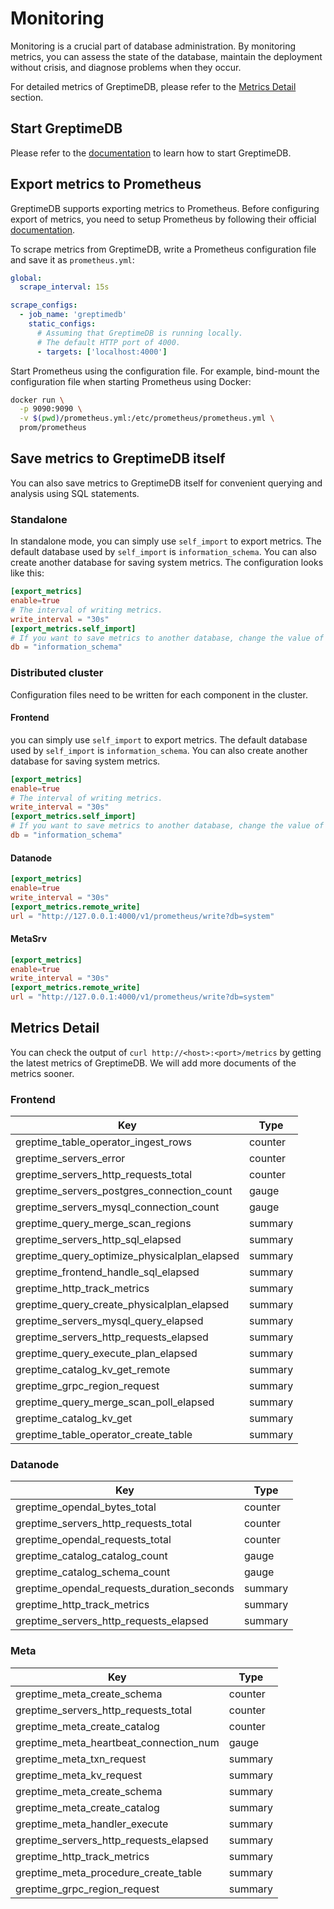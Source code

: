 # Monitoring

Monitoring is a crucial part of database administration. By monitoring metrics, you can assess the state of the database, maintain the deployment without crisis, and diagnose problems when they occur.

For detailed metrics of GreptimeDB, please refer to the [Metrics Detail](#metrics-detail) section.

## Start GreptimeDB

Please refer to the [documentation](/getting-started/installation/overview) to learn how to start GreptimeDB.

## Export metrics to Prometheus

GreptimeDB supports exporting metrics to Prometheus.
Before configuring export of metrics, you need to setup Prometheus by following their official [documentation](https://prometheus.io/docs/prometheus/latest/installation/).

To scrape metrics from GreptimeDB, write a Prometheus configuration file and save it as `prometheus.yml`:

```yml
global:
  scrape_interval: 15s 

scrape_configs:
  - job_name: 'greptimedb'
    static_configs:
      # Assuming that GreptimeDB is running locally.
      # The default HTTP port of 4000.
      - targets: ['localhost:4000']
```

Start Prometheus using the configuration file.
For example, bind-mount the configuration file when starting Prometheus using Docker:

```bash
docker run \
  -p 9090:9090 \
  -v $(pwd)/prometheus.yml:/etc/prometheus/prometheus.yml \
  prom/prometheus
```

## Save metrics to GreptimeDB itself

You can also save metrics to GreptimeDB itself for convenient querying and analysis using SQL statements.

### Standalone

In standalone mode, you can simply use `self_import` to export metrics.
The default database used by `self_import` is `information_schema`.
You can also create another database for saving system metrics.
The configuration looks like this:

```toml
[export_metrics]
enable=true
# The interval of writing metrics.
write_interval = "30s"
[export_metrics.self_import]
# If you want to save metrics to another database, change the value of `db`
db = "information_schema"
```

### Distributed cluster

Configuration files need to be written for each component in the cluster.

#### Frontend

you can simply use `self_import` to export metrics.
The default database used by `self_import` is `information_schema`.
You can also create another database for saving system metrics.

```toml
[export_metrics]
enable=true
# The interval of writing metrics.
write_interval = "30s"
[export_metrics.self_import]
# If you want to save metrics to another database, change the value of `db`
db = "information_schema"
```

#### Datanode

```toml
[export_metrics]
enable=true
write_interval = "30s"
[export_metrics.remote_write]
url = "http://127.0.0.1:4000/v1/prometheus/write?db=system"
```

#### MetaSrv

```toml
[export_metrics]
enable=true
write_interval = "30s"
[export_metrics.remote_write]
url = "http://127.0.0.1:4000/v1/prometheus/write?db=system"
```

## Metrics Detail
You can check the output of `curl http://<host>:<port>/metrics` by getting the latest metrics of GreptimeDB. We will add more documents of the metrics sooner.

### Frontend

| Key                                          | Type    |
|----------------------------------------------|---------|
| greptime_table_operator_ingest_rows          | counter |
| greptime_servers_error                       | counter |
| greptime_servers_http_requests_total         | counter |
| greptime_servers_postgres_connection_count   | gauge   |
| greptime_servers_mysql_connection_count      | gauge   |
| greptime_query_merge_scan_regions            | summary |
| greptime_servers_http_sql_elapsed            | summary |
| greptime_query_optimize_physicalplan_elapsed | summary |
| greptime_frontend_handle_sql_elapsed         | summary |
| greptime_http_track_metrics                  | summary |
| greptime_query_create_physicalplan_elapsed   | summary |
| greptime_servers_mysql_query_elapsed         | summary |
| greptime_servers_http_requests_elapsed       | summary |
| greptime_query_execute_plan_elapsed          | summary |
| greptime_catalog_kv_get_remote               | summary |
| greptime_grpc_region_request                 | summary |
| greptime_query_merge_scan_poll_elapsed       | summary |
| greptime_catalog_kv_get                      | summary |
| greptime_table_operator_create_table         | summary |


### Datanode

| Key                                        | Type    |
|--------------------------------------------|---------|
| greptime_opendal_bytes_total               | counter |
| greptime_servers_http_requests_total       | counter |
| greptime_opendal_requests_total            | counter |
| greptime_catalog_catalog_count             | gauge   |
| greptime_catalog_schema_count              | gauge   |
| greptime_opendal_requests_duration_seconds | summary |
| greptime_http_track_metrics                | summary |
| greptime_servers_http_requests_elapsed     | summary |


### Meta

| Key                                    | Type    |
|----------------------------------------|---------|
| greptime_meta_create_schema            | counter |
| greptime_servers_http_requests_total   | counter |
| greptime_meta_create_catalog           | counter |
| greptime_meta_heartbeat_connection_num | gauge   |
| greptime_meta_txn_request              | summary |
| greptime_meta_kv_request               | summary |
| greptime_meta_create_schema            | summary |
| greptime_meta_create_catalog           | summary |
| greptime_meta_handler_execute          | summary |
| greptime_servers_http_requests_elapsed | summary |
| greptime_http_track_metrics            | summary |
| greptime_meta_procedure_create_table   | summary |
| greptime_grpc_region_request           | summary |
